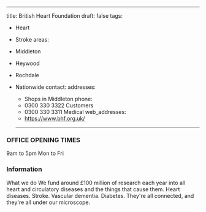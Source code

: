 ---
title: British Heart Foundation
draft: false
tags:
- Heart
- Stroke
areas:
- Middleton
- Heywood
- Rochdale
- Nationwide
contact:
  addresses:
  - Shops in Middleton
  phone:
  - 0300 330 3322 Customers
  - 0300 330 3311 Medical
  web_addresses:
  - https://www.bhf.org.uk/

  ---

### OFFICE OPENING TIMES   
9am to 5pm Mon to Fri   


### Information     
What we do
We fund around £100 million of research each year into all heart and circulatory diseases and the things that cause them. Heart diseases. Stroke. Vascular dementia. Diabetes. They're all connected, and they're all under our microscope.
